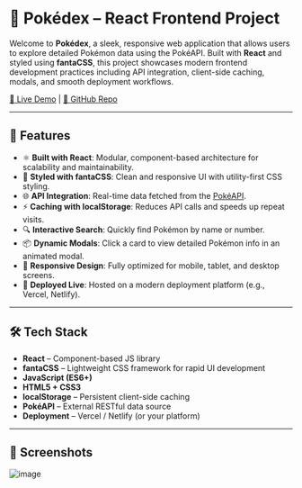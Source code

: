 # 🧿 Pokédex – React Frontend Project

Welcome to **Pokédex**, a sleek, responsive web application that allows users to explore detailed Pokémon data using the PokéAPI. Built with **React** and styled using **fantaCSS**, this project showcases modern frontend development practices including API integration, client-side caching, modals, and smooth deployment workflows.

[🔗 Live Demo]([https://my-cool-pokedex.netlify.app/]) | [📂 GitHub Repo]([https://github.com/akshithg05/pokedex])

---

## 🚀 Features

- ⚛️ **Built with React**: Modular, component-based architecture for scalability and maintainability.
- 🎨 **Styled with fantaCSS**: Clean and responsive UI with utility-first CSS styling.
- 🌐 **API Integration**: Real-time data fetched from the [PokéAPI](https://pokeapi.co/).
- ⚡ **Caching with localStorage**: Reduces API calls and speeds up repeat visits.
- 🔍 **Interactive Search**: Quickly find Pokémon by name or number.
- 📦 **Dynamic Modals**: Click a card to view detailed Pokémon info in an animated modal.
- 📱 **Responsive Design**: Fully optimized for mobile, tablet, and desktop screens.
- 🚀 **Deployed Live**: Hosted on a modern deployment platform (e.g., Vercel, Netlify).

---

## 🛠️ Tech Stack

- **React** – Component-based JS library
- **fantaCSS** – Lightweight CSS framework for rapid UI development
- **JavaScript (ES6+)**
- **HTML5 + CSS3**
- **localStorage** – Persistent client-side caching
- **PokéAPI** – External RESTful data source
- **Deployment** – Vercel / Netlify (or your platform)

---

## 📸 Screenshots
![image](https://github.com/user-attachments/assets/f509b50a-798e-43bd-93f2-dfffdedaf290)
